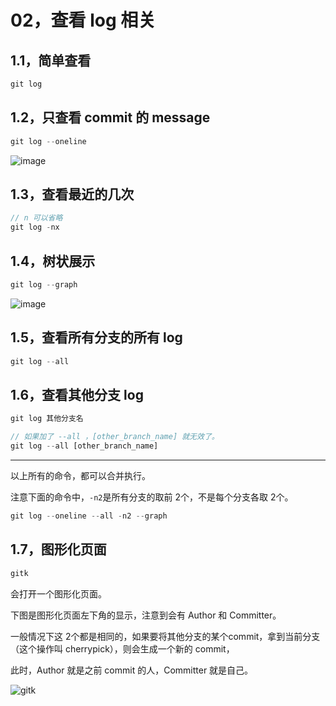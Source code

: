# 02，查看 log 相关

## 1.1，简单查看

``` js
git log
```

## 1.2，只查看 commit 的 message

``` js
git log --oneline
```
![image](https://crane0.oss-cn-beijing.aliyuncs.com/blogMarkdown/gitlog-1.png)

## 1.3，查看最近的几次

``` js
// n 可以省略
git log -nx
```

## 1.4，树状展示

``` js
git log --graph
```
![image](https://crane0.oss-cn-beijing.aliyuncs.com/blogMarkdown/gitlog-2.png)

## 1.5，查看所有分支的所有 log

``` js
git log --all
```

## 1.6，查看其他分支 log

``` js
git log 其他分支名

// 如果加了 --all ，[other_branch_name] 就无效了。
git log --all [other_branch_name]
```

---

以上所有的命令，都可以合并执行。

注意下面的命令中，`-n2`是所有分支的取前 2个，不是每个分支各取 2个。

``` js
git log --oneline --all -n2 --graph
```

## 1.7，图形化页面
``` js
gitk
```
会打开一个图形化页面。

下图是图形化页面左下角的显示，注意到会有 Author 和 Committer。

一般情况下这 2个都是相同的，如果要将其他分支的某个commit，拿到当前分支（这个操作叫 cherrypick），则会生成一个新的 commit，

此时，Author 就是之前 commit 的人，Committer 就是自己。

![gitk](https://crane0.oss-cn-beijing.aliyuncs.com/blogMarkdown/gitk.png)
